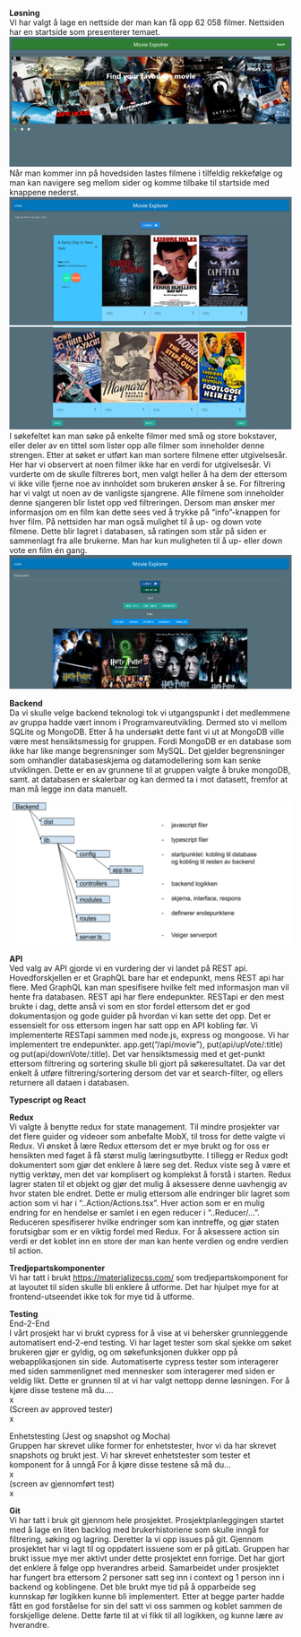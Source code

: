 **Løsning** <br/>
Vi har valgt å lage en nettside der man kan få opp 62 058 filmer. 
Nettsiden har en startside som presenterer temaet.
<br/>
![alt text](startside.PNG)
</br>
Når man kommer inn på hovedsiden lastes filmene i 
tilfeldig rekkefølge og man kan navigere seg mellom sider og komme tilbake til startside med knappene 
nederst. 
</br>
![alt text](forside.PNG)
![alt text](nede_side.PNG)
</br>
I søkefeltet kan man søke på enkelte filmer med små og store bokstaver, eller deler av en tittel 
som lister opp alle filmer som inneholder denne strengen. Etter at søket er utført kan man sortere filmene 
etter utgivelsesår. Her har vi observert at noen filmer ikke har en verdi for utgivelsesår. Vi vurderte om 
de skulle filtreres bort, men valgt heller å ha dem der ettersom vi ikke ville fjerne noe av innholdet som 
brukeren ønsker å se. For filtrering har vi valgt ut noen av de vanligste sjangrene. Alle filmene som inneholder 
denne sjangeren blir listet opp ved filtreringen. Dersom man ønsker mer informasjon om en film kan dette sees ved 
å trykke på “info”-knappen for hver film. På nettsiden har man også mulighet til å up- og down vote filmene. Dette 
blir lagret i databasen, så ratingen som står på siden er sammenlagt fra alle brukerne. Man har kun muligheten til å
up- eller down vote en film én gang.
</br>
![alt text](søk.PNG)



**Backend**<br/>
Da vi skulle velge backend teknologi tok vi utgangspunkt i det medlemmene av gruppa hadde vært innom i Programvareutvikling. Dermed sto vi mellom SQLite og MongoDB. 
Etter å ha undersøkt dette fant vi ut at MongoDB ville være mest hensiktsmessig for gruppen. Fordi  MongoDB er en database som ikke har like mange begrensninger som MySQL. Det gjelder begrensninger som omhandler databaseskjema og datamodellering som kan senke utviklingen. Dette er en av grunnene til at gruppen valgte å bruke mongoDB, samt. at databasen er skalerbar og kan dermed ta i mot datasett, fremfor at man må legge inn data manuelt.<br/>

![alt text](backend.PNG)

**API**<br/>
Ved valg av API gjorde vi en vurdering der vi landet på REST api. Hovedforskjellen er et GraphQL bare har et endepunkt, mens REST api har flere. Med GraphQL kan man spesifisere hvilke felt med informasjon man vil hente fra databasen. REST api har flere endepunkter. RESTapi er den mest brukte i dag, dette anså vi som en stor fordel ettersom det er god dokumentasjon og gode guider på hvordan vi kan sette det opp. Det er essensielt for oss ettersom ingen har satt opp en API kobling før. Vi implementerte RESTapi sammen med node.js, express og mongoose. 
Vi har implementert tre endepunkter. app.get(“/api/movie”), put(api/upVote/:title) og put(api/downVote/:title). Det var hensiktsmessig med et get-punkt ettersom filtrering og sortering skulle bli gjort på søkeresultatet. Da var det enkelt å utføre filtrering/sortering dersom det var et search-filter, og ellers returnere all dataen i databasen.<br/>

**Typescript og React** <br/>

**Redux** <br/>
Vi valgte å benytte redux for state management. Til mindre prosjekter var det flere guider og videoer som anbefalte MobX, til tross for dette valgte vi Redux. Vi ønsket å lære Redux ettersom det er mye brukt og for oss er hensikten med faget å få størst mulig læringsutbytte. I tillegg er Redux godt dokumentert som gjør det enklere å lære seg det. Redux viste seg å være et nyttig verktøy, men det var komplisert og komplekst å forstå i starten.
Redux lagrer staten til et objekt og gjør det mulig å aksessere denne uavhengig av hvor staten ble endret. Dette er mulig ettersom alle endringer blir lagret som action som vi har i “..Action/Actions.tsx”. Hver action som er en mulig endring for en hendelse er samlet i en egen reducer i “..Reducer/…”. Reduceren spesifiserer hvilke endringer som kan inntreffe, og gjør staten forutsigbar som er en viktig fordel med Redux. For å aksessere action sin verdi er det koblet inn en store der man kan hente verdien og endre verdien til action.

**Tredjepartskomponenter** <br/>
Vi har tatt i brukt https://materializecss.com/ som tredjepartskomponent for at layoutet til siden skulle bli enklere å utforme. Det har hjulpet mye for at frontend-utseendet ikke tok for mye tid å utforme.



**Testing** <br/>
End-2-End<br/>
I vårt prosjekt har vi brukt cypress for å vise at vi behersker grunnleggende automatisert end-2-end testing. Vi har laget tester som skal sjekke om søket brukeren gjør er gyldig, og om søkefunksjonen dukker opp på webapplikasjonen sin side. Automatiserte cypress tester som interagerer med siden sammenlignet med mennesker som interagerer med siden er veldig likt. Dette er grunnen til at vi har valgt nettopp denne løsningen. 
For å kjøre disse testene må du….<br/>
x<br/>
(Screen av approved tester)<br/>
x<br/>

Enhetstesting (Jest og snapshot og Mocha)<br/>
Gruppen har skrevet ulike former for enhetstester, hvor vi da har skrevet snapshots og brukt jest. Vi har skrevet enhetstester som tester et komponent for å unngå 
For å kjøre disse testene så må du...<br/>
x<br/>
(screen av gjennomført test)<br/>
x<br/>


**Git**<br/>
Vi har tatt i bruk git gjennom hele prosjektet. Prosjektplanleggingen startet med å lage en liten backlog med brukerhistoriene som skulle inngå for filtrering, søking og lagring. Deretter la vi opp issues på git. Gjennom prosjektet har vi lagt til og oppdatert issuene som er på gitLab. Gruppen har brukt issue mye mer aktivt under dette prosjektet enn forrige. Det har gjort det enklere å følge opp hverandres arbeid.
Samarbeidet under prosjektet har fungert bra ettersom 2 personer satt seg inn i context og 1 person inn i backend og koblingene. Det ble brukt mye tid på å opparbeide seg kunnskap før logikken kunne bli implementert. Etter at begge parter hadde fått en god forståelse for sin del satt vi oss sammen og koblet sammen de forskjellige delene. Dette førte til at vi fikk til all logikken, og kunne lære av hverandre.

